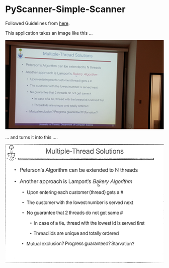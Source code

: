 # PyScanner-Simple-Scanner
Followed Guidelines from [here](https://www.pyimagesearch.com/2014/09/01/build-kick-ass-mobile-document-scanner-just-5-minutes/).

This application takes an image like this …

![](intwo.jpg)

… and turns it into this ….
 
![](intwo.jpg_transformed.jpg)